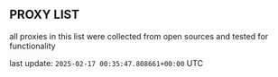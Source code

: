 ## PROXY LIST

all proxies in this list were collected from open sources and tested for functionality

last update: `2025-02-17 00:35:47.808661+00:00` UTC
